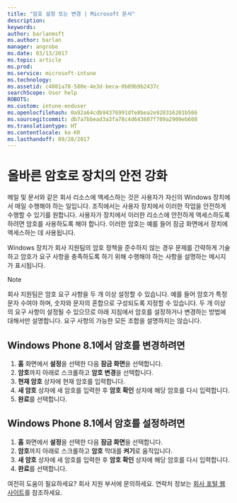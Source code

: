 ```yaml
---
title: "암호 설정 또는 변경 | Microsoft 문서"
description: 
keywords: 
author: barlanmsft
ms.author: barlan
manager: angrobe
ms.date: 03/13/2017
ms.topic: article
ms.prod: 
ms.service: microsoft-intune
ms.technology: 
ms.assetid: c4801a78-580e-4e3d-beca-0b09b9b2437c
searchScope: User help
ROBOTS: 
ms.custom: intune-enduser
ms.openlocfilehash: 0a92a64cdb94376991dfe8bea2e928316201b566
ms.sourcegitcommit: db7a7bbead3a3fa78c4d643607f709a2909eb608
ms.translationtype: HT
ms.contentlocale: ko-KR
ms.lasthandoff: 09/28/2017
---
```

# <a name="make-your-device-safer-with-the-right-password"></a>올바른 암호로 장치의 안전 강화

메일 및 문서와 같은 회사 리소스에 액세스하는 것은 사용자가 자신의 Windows 장치에서 매일 수행해야 하는 일입니다. 조직에서는 사용자 장치에서 이러한 작업을 안전하게 수행할 수 있기를 원합니다. 사용자가 장치에서 이러한 리소스에 안전하게 액세스하도록 하려면 암호를 사용하도록 해야 합니다. 이러한 암호는 예를 들어 잠금 화면에서 장치에 액세스하는 데 사용됩니다.

Windows 장치가 회사 지원팀의 암호 정책을 준수하지 않는 경우 문제를 간략하게 기술하고 암호가 요구 사항을 충족하도록 하기 위해 수행해야 하는 사항을 설명하는 메시지가 표시됩니다.

> [!Note]
> 회사 지원팀은 암호 요구 사항을 두 개 이상 설정할 수 있습니다. 예를 들어 암호가 특정 문자 수여야 하며, 숫자와 문자의 혼합으로 구성되도록 지정할 수 있습니다. 두 개 이상의 요구 사항이 설정될 수 있으므로 아래 지침에서 암호를 설정하거나 변경하는 방법에 대해서만 설명합니다. 요구 사항의 가능한 모든 조합을 설명하지는 않습니다.

## <a name="to-change-your-password-on-windows-phone-81"></a>Windows Phone 8.1에서 암호를 변경하려면

1. **홈** 화면에서 **설정**을 선택한 다음 **잠금 화면**을 선택합니다.
2. **암호**까지 아래로 스크롤하고 **암호 변경**을 선택합니다.
3. **현재 암호** 상자에 현재 암호를 입력합니다.
4. **새 암호** 상자에 새 암호를 입력한 후 **암호 확인** 상자에 해당 암호를 다시 입력합니다.
4. **완료**를 선택합니다.

## <a name="to-set-your-password-on-windows-phone-81"></a>Windows Phone 8.1에서 암호를 설정하려면

1. **홈** 화면에서 **설정**을 선택한 다음 **잠금 화면**을 선택합니다.
2. **암호**까지 아래로 스크롤하고 **암호** 막대를 **켜기**로 움직입니다.
3. **새 암호** 상자에 새 암호를 입력한 후 **암호 확인** 상자에 해당 암호를 다시 입력합니다.
4. **완료**를 선택합니다.

여전히 도움이 필요하세요? 회사 지원 부서에 문의하세요. 연락처 정보는 [회사 포털 웹 사이트](https://portal.manage.microsoft.com)를 참조하세요.

